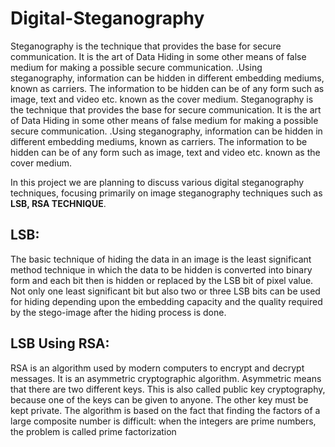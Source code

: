 # Digital-Steganography
<p>
Steganography is the technique that provides the base for secure communication.
It is the art of Data Hiding in some other means of false medium for making a
possible secure communication. .Using steganography, information can be hidden
in different embedding mediums, known as carriers. The information to be hidden
can be of any form such as image, text and video etc. known as the cover medium.
Steganography is the technique that provides the base for secure communication.
It is the art of Data Hiding in some other means of false medium for making a
possible secure communication. .Using steganography, information can be hidden
in different embedding mediums, known as carriers. The information to be hidden
can be of any form such as image, text and video etc. known as the cover medium.
</p>
<p>In this project we are planning to discuss various digital steganography
techniques, focusing primarily on image steganography techniques such as
<b>LSB, RSA TECHNIQUE</b>.</p>

## LSB:
The basic technique of hiding the data in an image is the least significant
method technique in which the data to be hidden is converted into binary
form and each bit then is hidden or replaced by the LSB bit of pixel value.
Not only one least significant bit but also two or three LSB bits can be used
for hiding depending upon the embedding capacity and the quality required
by the stego-image after the hiding process is done.

## LSB Using RSA:
RSA is an algorithm used by modern computers to encrypt and decrypt
messages. It is an asymmetric cryptographic algorithm. Asymmetric means
that there are two different keys. This is also called public key cryptography,
because one of the keys can be given to anyone. The other key must be kept
private. The algorithm is based on the fact that finding the factors of a large
composite number is difficult: when the integers are prime numbers, the
problem is called prime factorization
